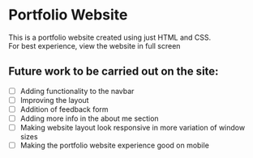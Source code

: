 # Portfolio Website

This is a portfolio website created using just HTML and CSS.   
For best experience, view the website in full screen 

## Future work to be carried out on the site:
- [ ] Adding functionality to the navbar
- [ ] Improving the layout
- [ ] Addition of feedback form
- [ ] Adding more info in the about me section
- [ ] Making website layout look responsive in more variation of window sizes
- [ ] Making the portfolio website experience good on mobile
